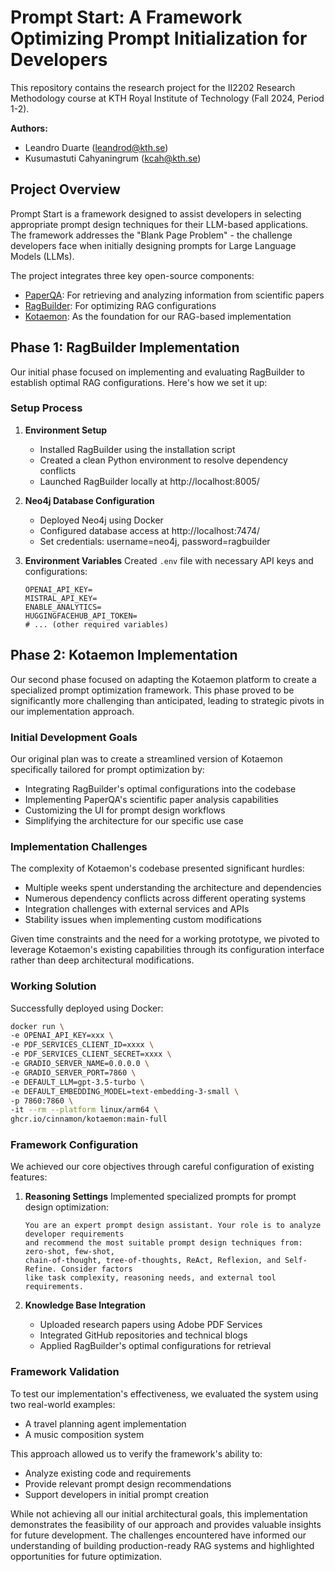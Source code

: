 # Prompt Start: A Framework Optimizing Prompt Initialization for Developers

This repository contains the research project for the II2202 Research Methodology course at KTH Royal Institute of Technology (Fall 2024, Period 1-2).

**Authors:**
- Leandro Duarte (leandrod@kth.se)
- Kusumastuti Cahyaningrum (kcah@kth.se)

## Project Overview

Prompt Start is a framework designed to assist developers in selecting appropriate prompt design techniques for their LLM-based applications. The framework addresses the "Blank Page Problem" - the challenge developers face when initially designing prompts for Large Language Models (LLMs).

The project integrates three key open-source components:
- [PaperQA](https://github.com/whitead/paper-qa): For retrieving and analyzing information from scientific papers
- [RagBuilder](https://github.com/KruxAI/ragbuilder): For optimizing RAG configurations
- [Kotaemon](https://github.com/Cinnamon/kotaemon): As the foundation for our RAG-based implementation

## Phase 1: RagBuilder Implementation

Our initial phase focused on implementing and evaluating RagBuilder to establish optimal RAG configurations. Here's how we set it up:

### Setup Process

1. **Environment Setup**
   - Installed RagBuilder using the installation script
   - Created a clean Python environment to resolve dependency conflicts
   - Launched RagBuilder locally at http://localhost:8005/

2. **Neo4j Database Configuration**
   - Deployed Neo4j using Docker
   - Configured database access at http://localhost:7474/
   - Set credentials: username=neo4j, password=ragbuilder

3. **Environment Variables**
   Created `.env` file with necessary API keys and configurations:
   ```
   OPENAI_API_KEY=
   MISTRAL_API_KEY=
   ENABLE_ANALYTICS=
   HUGGINGFACEHUB_API_TOKEN=
   # ... (other required variables)
   ```

## Phase 2: Kotaemon Implementation

Our second phase focused on adapting the Kotaemon platform to create a specialized prompt optimization framework. This phase proved to be significantly more challenging than anticipated, leading to strategic pivots in our implementation approach.

### Initial Development Goals

Our original plan was to create a streamlined version of Kotaemon specifically tailored for prompt optimization by:
- Integrating RagBuilder's optimal configurations into the codebase
- Implementing PaperQA's scientific paper analysis capabilities
- Customizing the UI for prompt design workflows
- Simplifying the architecture for our specific use case

### Implementation Challenges

The complexity of Kotaemon's codebase presented significant hurdles:
- Multiple weeks spent understanding the architecture and dependencies
- Numerous dependency conflicts across different operating systems
- Integration challenges with external services and APIs
- Stability issues when implementing custom modifications

Given time constraints and the need for a working prototype, we pivoted to leverage Kotaemon's existing capabilities through its configuration interface rather than deep architectural modifications.

### Working Solution

Successfully deployed using Docker:
```bash
docker run \
-e OPENAI_API_KEY=xxx \
-e PDF_SERVICES_CLIENT_ID=xxxx \
-e PDF_SERVICES_CLIENT_SECRET=xxxx \
-e GRADIO_SERVER_NAME=0.0.0.0 \
-e GRADIO_SERVER_PORT=7860 \
-e DEFAULT_LLM=gpt-3.5-turbo \
-e DEFAULT_EMBEDDING_MODEL=text-embedding-3-small \
-p 7860:7860 \
-it --rm --platform linux/arm64 \
ghcr.io/cinnamon/kotaemon:main-full
```

### Framework Configuration

We achieved our core objectives through careful configuration of existing features:

1. **Reasoning Settings**
   Implemented specialized prompts for prompt design optimization:
   ```
   You are an expert prompt design assistant. Your role is to analyze developer requirements 
   and recommend the most suitable prompt design techniques from: zero-shot, few-shot, 
   chain-of-thought, tree-of-thoughts, ReAct, Reflexion, and Self-Refine. Consider factors 
   like task complexity, reasoning needs, and external tool requirements.
   ```

2. **Knowledge Base Integration**
   - Uploaded research papers using Adobe PDF Services
   - Integrated GitHub repositories and technical blogs
   - Applied RagBuilder's optimal configurations for retrieval

### Framework Validation

To test our implementation's effectiveness, we evaluated the system using two real-world examples:
- A travel planning agent implementation
- A music composition system

This approach allowed us to verify the framework's ability to:
- Analyze existing code and requirements
- Provide relevant prompt design recommendations
- Support developers in initial prompt creation

While not achieving all our initial architectural goals, this implementation demonstrates the feasibility of our approach and provides valuable insights for future development. The challenges encountered have informed our understanding of building production-ready RAG systems and highlighted opportunities for future optimization.

